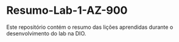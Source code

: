# Resumo-Lab-1-AZ-900
Este repositório contém o resumo das lições aprendidas durante o desenvolvimento do lab na DIO.
